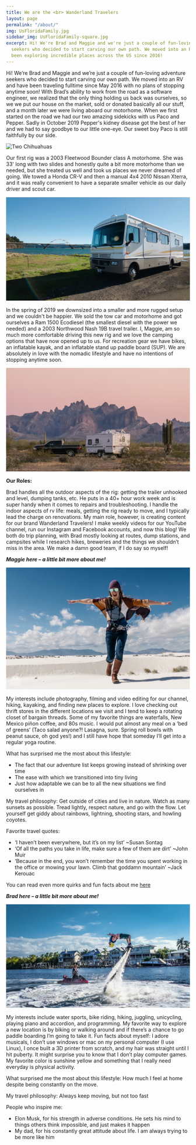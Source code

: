 ```yaml
---
title: We are the <br> Wanderland Travelers
layout: page
permalink: "/about/"
img: UsFloridaFamily.jpg
sidebar_img: UsFloridaFamily-square.jpg
excerpt: Hi! We're Brad and Maggie and we're just a couple of fun-loving adventure
  seekers who decided to start carving our own path. We moved into an RV and have
  been exploring incredible places across the US since 2016!
---
```


Hi! We’re Brad and Maggie and we’re just a couple of fun-loving adventure seekers who decided to start carving our own path. We moved into an RV and have been traveling fulltime since May 2016 with no plans of stopping anytime soon! With Brad’s ability to work from the road as a software engineer, we realized that the only thing holding us back was ourselves, so we we put our house on the market, sold or donated basically all our stuff, and a month later we were living aboard our motorhome. When we first started on the road we had our two amazing sidekicks with us Paco and Pepper. Sadly in October 2019 Pepper's kidney disease got the best of her and we had to say goodbye to our little one-eye. Our sweet boy Paco is still faithfully by our side.

![Two Chihuahuas](/images/COPnP.jpg)

Our first rig was a 2003 Fleetwood Bounder class A motorhome. She was 33' long with two slides and honestly quite a bit more motorhome than we needed, but she treated us well and took us places we never dreamed of going. We towed a Honda CR-V and then a manual 4x4 2010 Nissan Xterra, and it was really convenient to have a separate smaller vehicle as our daily driver and scout car. 

![RV parked by a bridge and ocean ](/images/ORFendy.png)

 In the spring of 2019 we downsized into a smaller and more rugged setup and we couldn't be happier. We sold the tow car and motorhome and got ourselves a Ram 1500 Ecodiesel (the smallest diesel with the power we needed) and a 2003 Northwood Nash 19B travel trailer. I, Maggie, am so much more comfortable driving this new rig and we love the camping options that have now opened up to us. For recreation gear we have bikes, an inflatable kayak, and an inflatable stand up paddle board (SUP).  We are absolutely in love with the nomadic lifestyle and have no intentions of stopping anytime soon.

![Trailer and truck with desert sunset ](/images/2020Review1.jpg)

**Our Roles:**

Brad handles all the outdoor aspects of the rig: getting the trailer unhooked and level, dumping tanks, etc. He puts in a 40+ hour work week and is super handy when it comes to repairs and troubleshooting. I handle the indoor aspects of rv life: meals, getting the rig ready to move, and I typically lead the charge on renovations. My main role, however, is creating content for our brand Wanderland Travelers! I make weekly videos for our YouTube channel, run our Instagram and Facebook accounts, and now this blog! We both do trip planning, with Brad mostly looking at routes, dump stations, and campsites while I research hikes, breweries and the things we shouldn’t miss in the area. We make a damn good team, if I do say so myself!

***Maggie here – a little bit more about me!***

![Woman at White Sands National Monument](/images/MWSandsRun.jpg)

My interests include photography, filming and video editing for our channel, hiking, kayaking, and finding new places to explore. I love checking out thrift stores in the different locations we visit and I tend to keep a rotating closet of bargain threads. Some of my favorite things are waterfalls, New Mexico piñon coffee, and 80s music. I would put almost any meal on a ‘bed of greens’ (Taco salad anyone?! Lasagna, sure. Spring roll bowls with peanut sauce, oh god yes!) and I still have hope that someday I’ll get into a regular yoga routine.

What has surprised me the most about this lifestyle:
* The fact that our adventure list keeps growing instead of shrinking over time
* The ease with which we transitioned into tiny living
* Just how adaptable we can be to all the new situations we find ourselves in

My travel philosophy: Get outside of cities and live in nature. Watch as many sunsets as possible. Tread lightly, respect nature, and go with the flow. Let yourself get giddy about rainbows, lightning, shooting stars, and howling coyotes.

Favorite travel quotes:
* ‘I haven’t been everywhere, but it’s on my list’ ~Susan Sontag
* ‘Of all the paths you take in life, make sure a few of them are dirt’ ~John Muir
* ‘Because in the end, you won’t remember the time you spent working in the office or mowing your lawn. Climb that goddamn mountain’ ~Jack Kerouac

You can read even more quirks and fun facts about me [here](https://wanderlandtravelers.com/authors/maggie/)

***Brad here – a little bit more about me!***

![Man on fly board watercraft](/images/BFlyBoard.jpg)

My interests include water sports, bike riding, hiking, juggling, unicycling, playing piano and accordion, and programming. My favorite way to explore a new location is by biking or walking around and if there’s a chance to go paddle boarding I’m going to take it. Fun facts about myself: I adore musicals, I don’t use windows or mac on my personal computer (I use Linux), I once built a 3D printer from scratch, and my hair was straight until I hit puberty. It might surprise you to know that I don’t play computer games. My favorite color is sunshine yellow and something that I really need everyday is physical activity.

What surprised me the most about this lifestyle: How much I feel at home despite being constantly on the move.

My travel philosophy: Always keep moving, but not too fast

People who inspire me:
* Elon Musk, for his strength in adverse conditions. He sets his mind to things others think impossible, and just makes it happen
* My dad, for his constantly great attitude about life. I am always trying to be more like him